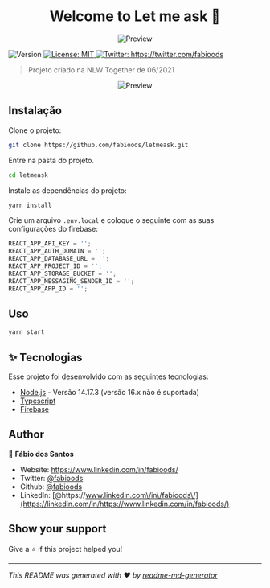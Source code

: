 <h1 align="center">Welcome to Let me ask 🙋</h1>
<p align="center">
  <img alt="Preview" src="https://raw.githubusercontent.com/rocketseat-education/nlw-06-reactjs/d64687c482991f6796f56a335126cd658db7f53f/.github/logo.svg">
</p>

<p>
  <img alt="Version" src="https://img.shields.io/badge/version-1.0.0-blue.svg?cacheSeconds=2592000" />
  <a href="#" target="_blank">
    <img alt="License: MIT" src="https://img.shields.io/badge/License-MIT-yellow.svg" />
  </a>
  <a href="https://twitter.com/fabioods" target="_blank">
    <img alt="Twitter: https://twitter.com/fabioods" src="https://img.shields.io/twitter/follow/fabioods.svg?style=social" />
  </a>
</p>

> Projeto criado na NLW Together de 06/2021

<p align="center">
  <img alt="Preview" src="https://i.ibb.co/hL949Tz/Capturar.png">
</p>

## Instalação

Clone o projeto:

```sh
git clone https://github.com/fabioods/letmeask.git
```

Entre na pasta do projeto.

```sh
cd letmeask
```

Instale as dependências do projeto:

```sh
yarn install
```

Crie um arquivo `.env.local` e coloque o seguinte com as suas configurações do firebase:

```js
REACT_APP_API_KEY = '';
REACT_APP_AUTH_DOMAIN = '';
REACT_APP_DATABASE_URL = '';
REACT_APP_PROJECT_ID = '';
REACT_APP_STORAGE_BUCKET = '';
REACT_APP_MESSAGING_SENDER_ID = '';
REACT_APP_APP_ID = '';
```

## Uso

```sh
yarn start
```

## ✨ Tecnologias

Esse projeto foi desenvolvido com as seguintes tecnologias:

- [Node.js](https://nodejs.org/en/) - Versão 14.17.3 (versão 16.x não é suportada)
- [Typescript](https://www.typescriptlang.org/)
- [Firebase](https://console.firebase.google.com/)

## Author

👤 **Fábio dos Santos**

- Website: https://www.linkedin.com/in/fabioods/
- Twitter: [@fabioods](https://twitter.com/fabioods)
- Github: [@fabioods](https://github.com/fabioods)
- LinkedIn: [@https:\/\/www.linkedin.com\/in\/fabioods\/](https://linkedin.com/in/https://www.linkedin.com/in/fabioods/)

## Show your support

Give a ⭐️ if this project helped you!

---

_This README was generated with ❤️ by [readme-md-generator](https://github.com/kefranabg/readme-md-generator)_
